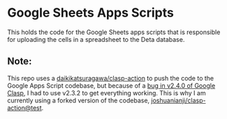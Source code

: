 # Google Sheets Apps Scripts

This holds the code for the Google Sheets apps scripts that is responsible for uploading the cells in a spreadsheet to the Deta database.

## Note:

This repo uses a [daikikatsuragawa/clasp-action](https://github.com/daikikatsuragawa/clasp-action) to push the code to the Google Apps Script codebase, but because of a [bug in v2.4.0 of Google Clasp](https://github.com/google/clasp/issues/856#issuecomment-882016152), I had to use v2.3.2 to get everything working. This is why I am currently using a forked version of the codebase, [joshuanianji/clasp-action@test](https://github.com/joshuanianji/clasp-action/tree/downgrade-google-clasp).
